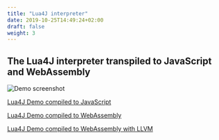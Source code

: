 ```yaml
---
title: "Lua4J interpreter"
date: 2019-10-25T14:49:24+02:00
draft: false
weight: 3
---
```


## The Lua4J interpreter transpiled to JavaScript and WebAssembly

![Demo screenshot](/Bytecoder/docassets/luademo.png)


[Lua4J Demo compiled to JavaScript](/Bytecoder/luajs.html)

[Lua4J Demo compiled to WebAssembly](/Bytecoder/luawasm.html)

[Lua4J Demo compiled to WebAssembly with LLVM](/Bytecoder/luawasmllvm.html)
